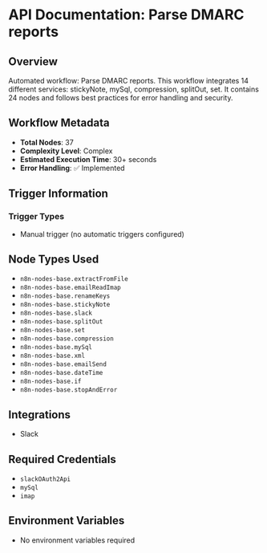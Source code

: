 # API Documentation: Parse DMARC reports

## Overview
Automated workflow: Parse DMARC reports. This workflow integrates 14 different services: stickyNote, mySql, compression, splitOut, set. It contains 24 nodes and follows best practices for error handling and security.

## Workflow Metadata
- **Total Nodes**: 37
- **Complexity Level**: Complex
- **Estimated Execution Time**: 30+ seconds
- **Error Handling**: ✅ Implemented

## Trigger Information
### Trigger Types
- Manual trigger (no automatic triggers configured)

## Node Types Used
- `n8n-nodes-base.extractFromFile`
- `n8n-nodes-base.emailReadImap`
- `n8n-nodes-base.renameKeys`
- `n8n-nodes-base.stickyNote`
- `n8n-nodes-base.slack`
- `n8n-nodes-base.splitOut`
- `n8n-nodes-base.set`
- `n8n-nodes-base.compression`
- `n8n-nodes-base.mySql`
- `n8n-nodes-base.xml`
- `n8n-nodes-base.emailSend`
- `n8n-nodes-base.dateTime`
- `n8n-nodes-base.if`
- `n8n-nodes-base.stopAndError`

## Integrations
- Slack

## Required Credentials
- `slackOAuth2Api`
- `mySql`
- `imap`

## Environment Variables
- No environment variables required
